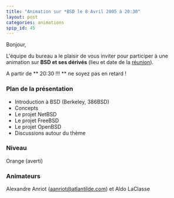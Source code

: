 ```yaml
---
title: "Animation sur *BSD le 8 Avril 2005 à 20:30"
layout: post
categories: animations
spip_id: 45
---
```

Bonjour,


L'équipe du bureau a le plaisir de vous inviter pour participer à une animation sur **BSD et ses dérivés** (lieu et date de la [réunion](/association/les-reunions-du-plug/)).

A partir de ** 20:30 !!! ** ne soyez pas en retard !



### Plan de la présentation ###

* Introduction à BSD (Berkeley, 386BSD)
* Concepts
* Le projet NetBSD
* Le projet FreeBSD
* Le projet OpenBSD 
* Discussions autour du thème



### Niveau ###

Orange (averti)



### Animateurs ###

Alexandre Anriot (<aanriot@atlantilde.com>) et Aldo LaClasse


